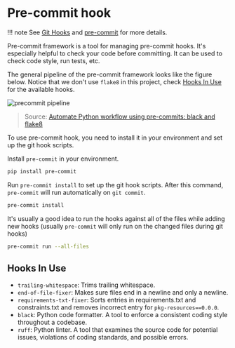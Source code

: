 # Pre-commit hook

!!! note
    See [Git Hooks](https://git-scm.com/book/en/v2/Customizing-Git-Git-Hooks) and [pre-commit](https://pre-commit.com/) for more details.

Pre-commit framework is a tool for managing pre-commit hooks. It's especially helpful to check your code before committing. It can be used to check code style, run tests, etc.

The general pipeline of the pre-commit framework looks like the figure below. Notice that we don't use `flake8` in this project, check [Hooks In Use](#hooks-in-use) for the available hooks.

![precommit pipeline](https://ljvmiranda921.github.io/assets/png/tuts/precommit_pipeline.png)

> Source: [Automate Python workflow using pre-commits: black and flake8](https://ljvmiranda921.github.io/notebook/2018/06/21/precommits-using-black-and-flake8/)

To use pre-commit hook, you need to install it in your environment and set up the git hook scripts.

Install `pre-commit` in your environment.

```bash
pip install pre-commit
```

Run `pre-commit install` to set up the git hook scripts. After this command, `pre-commit` will run automatically on `git commit`.

```bash
pre-commit install
```

It's usually a good idea to run the hooks against all of the files while adding new hooks (usually `pre-commit` will only run on the changed files during git hooks)

```bash
pre-commit run --all-files
```

## Hooks In Use

- `trailing-whitespace`: Trims trailing whitespace.
- `end-of-file-fixer`: Makes sure files end in a newline and only a newline.
- `requirements-txt-fixer`: Sorts entries in requirements.txt and constraints.txt and removes incorrect entry for `pkg-resources==0.0.0`.
- `black`: Python code formatter. A tool to enforce a consistent coding style throughout a codebase.
- `ruff`: Python linter. A tool that examines the source code for potential issues, violations of coding standards, and possible errors. 
